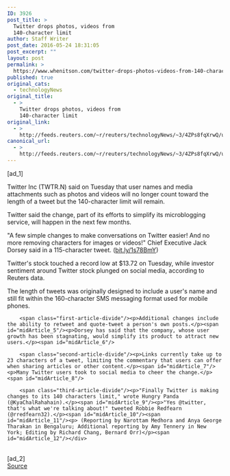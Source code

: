 ```yaml
---
ID: 3926
post_title: >
  Twitter drops photos, videos from
  140-character limit
author: Staff Writer
post_date: 2016-05-24 18:31:05
post_excerpt: ""
layout: post
permalink: >
  https://www.whenitson.com/twitter-drops-photos-videos-from-140-character-limit/
published: true
original_cats:
  - technologyNews
original_title:
  - >
    Twitter drops photos, videos from
    140-character limit
original_link:
  - >
    http://feeds.reuters.com/~r/reuters/technologyNews/~3/4ZPs8fqXrwQ/us-twitter-characters-idUSKCN0YF21M
canonical_url:
  - >
    http://feeds.reuters.com/~r/reuters/technologyNews/~3/4ZPs8fqXrwQ/us-twitter-characters-idUSKCN0YF21M
---
```

 [ad_1]
<br><div id="articleText">
<span id="midArticle_start"/>

<span class="focusParagraph" readability="3"><p><span class="articleLocatio&lt;/span&gt;n">Twitter Inc (<span id="symbol_TWTR.N_0">TWTR.N</span>) said on Tuesday that user names and media attachments such as photos and videos will no longer count toward the length of a tweet but the 140-character limit will remain. </span></p></span><span id="midArticle_0"/><p>Twitter said the change, part of its efforts to simplify its microblogging service, will happen in the next few months.</p><span id="midArticle_1"/><p>"A few simple changes to make conversations on Twitter easier! And no more removing characters for images or videos!" Chief Executive Jack Dorsey said in a 115-character tweet. (<a href="http://bit.ly/1s78BmY">bit.ly/1s78BmY</a>)</p><span id="midArticle_2"/><p>Twitter's stock touched a record low at $13.72 on Tuesday, while investor sentiment around Twitter stock plunged on social media, according to Reuters data.</p><span id="midArticle_3"/><p>The length of tweets was originally designed to include a user's name and still fit within the 160-character SMS messaging format used for mobile phones.</p><span id="midArticle_4"/>
        
        <span class="first-article-divide"/><p>Additional changes include the ability to retweet and quote-tweet a person's own posts.</p><span id="midArticle_5"/><p>Dorsey has said that the company, whose user growth has been stagnating, would simplify its product to attract new users.</p><span id="midArticle_6"/>
        
        <span class="second-article-divide"/><p>Links currently take up to 23 characters of a tweet, limiting the commentary that users can offer when sharing articles or other content.</p><span id="midArticle_7"/><p>Many Twitter users took to social media to cheer the change.</p><span id="midArticle_8"/>
        
        <span class="third-article-divide"/><p>"Finally Twitter is making changes to its 140 characters limit," wrote Hungry Panda (@KyaChalRahahain).</p><span id="midArticle_9"/><p>"Yes @twitter, that's what we're talking about!" tweeted Robbie Redfearn (@rredfearn32).</p><span id="midArticle_10"/><span id="midArticle_11"/><p> (Reporting by Narottam Medhora and Anya George Tharakan in Bengaluru; Additional reporting by Amy Tennery in New York; Editing by Richard Chang, Bernard Orr)</p><span id="midArticle_12"/></div>
<br>[ad_2]
<br><a href="http://feeds.reuters.com/~r/reuters/technologyNews/~3/4ZPs8fqXrwQ/us-twitter-characters-idUSKCN0YF21M">Source </a>